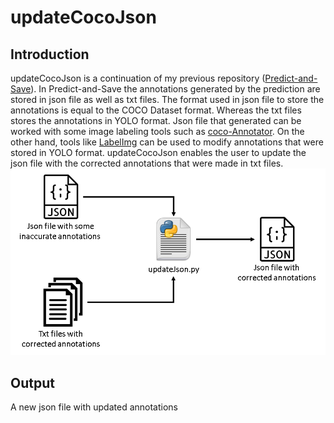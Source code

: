 # updateCocoJson
## Introduction
updateCocoJson is a continuation of my previous repository ([Predict-and-Save](https://github.com/zukhri2106/Predict-and-Save.git)). In Predict-and-Save the annotations generated by the prediction are stored in json file as well as txt files. The format used in json file to store the annotations is equal to the COCO Dataset format. Whereas the txt files stores the annotations in YOLO format. Json file that generated can be worked with some image labeling tools such as [coco-Annotator](https://github.com/jsbroks/coco-annotator.git). On the other hand, tools like [LabelImg](https://github.com/tzutalin/labelImg) can be used to modify annotations that were stored in YOLO format. updateCocoJson enables the user to update the json file with the corrected annotations that were made in txt files.
![GitHub Logo](/assets/diagram.png)

## Output
A new json file with updated annotations
